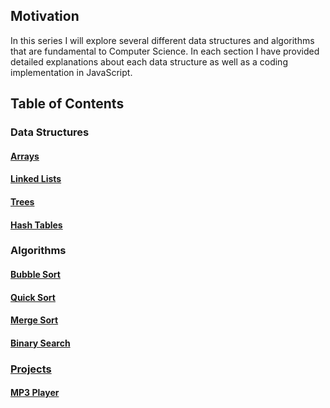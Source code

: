 ## Motivation

In this series I will explore several different data structures and algorithms that are fundamental to Computer Science. In each section I have provided detailed explanations about each data structure as well as a coding implementation in JavaScript.

## Table of Contents

### Data Structures

#### [Arrays](/Arrays/Arrays.md)

#### [Linked Lists](/Linked-Lists/LinkedLists.md)

#### [Trees](/Trees/Trees.md)

#### [Hash Tables](/Hash-Tables/HashTables.md)

### Algorithms

#### [Bubble Sort](/Algorithms/Algorithms.md#Bubble-Sort)

#### [Quick Sort](/Algorithms/Algorithms.md#Quick-Sort)

#### [Merge Sort](/Algorithms/Algorithms.md#Merge-Sort)

#### [Binary Search](/Algorithms/Algorithms.md#Binary-Search)

### [Projects](/Projects/Projects.md)

#### [MP3 Player](/Projects/MP3Player.js)
